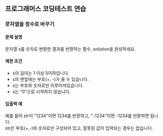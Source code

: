 ## 프로그래머스 코딩테스트 연습
### 문자열을 정수로 바꾸기

#### 문제 설명
문자열 s를 숫자로 변환한 결과를 반환하는 함수, solution을 완성하세요.

#### 제한 조건
- s의 길이는 1 이상 5이하입니다.
- s의 맨앞에는 부호(+, -)가 올 수 있습니다.
- s는 부호와 숫자로만 이루어져있습니다.
- s는 "0"으로 시작하지 않습니다.

#### 입출력 예
예를 들어 str이 "1234"이면 1234를 반환하고, "-1234"이면 -1234를 반환하면 됩니다.
<br>
str은 부호(+,-)와 숫자로만 구성되어 있고, 잘못된 값이 입력되는 경우는 없습니다.
